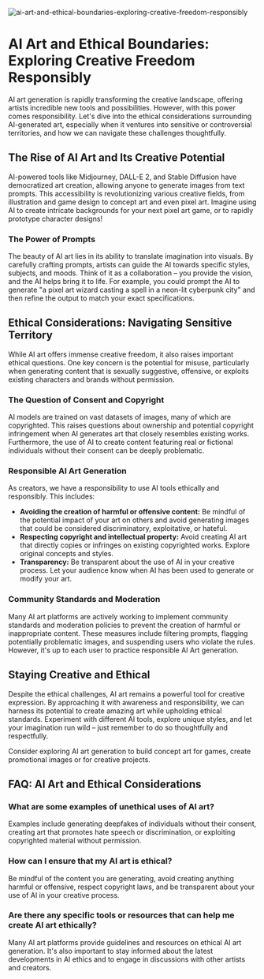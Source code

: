 ![ai-art-and-ethical-boundaries-exploring-creative-freedom-responsibly](https://images.pexels.com/photos/12356656/pexels-photo-12356656.jpeg?auto=compress&cs=tinysrgb&fit=crop&h=627&w=1200)

# AI Art and Ethical Boundaries: Exploring Creative Freedom Responsibly

AI art generation is rapidly transforming the creative landscape, offering artists incredible new tools and possibilities. However, with this power comes responsibility. Let's dive into the ethical considerations surrounding AI-generated art, especially when it ventures into sensitive or controversial territories, and how we can navigate these challenges thoughtfully.

## The Rise of AI Art and Its Creative Potential

AI-powered tools like Midjourney, DALL-E 2, and Stable Diffusion have democratized art creation, allowing anyone to generate images from text prompts. This accessibility is revolutionizing various creative fields, from illustration and game design to concept art and even pixel art. Imagine using AI to create intricate backgrounds for your next pixel art game, or to rapidly prototype character designs!

### The Power of Prompts

The beauty of AI art lies in its ability to translate imagination into visuals. By carefully crafting prompts, artists can guide the AI towards specific styles, subjects, and moods. Think of it as a collaboration – you provide the vision, and the AI helps bring it to life. For example, you could prompt the AI to generate "a pixel art wizard casting a spell in a neon-lit cyberpunk city" and then refine the output to match your exact specifications. 

## Ethical Considerations: Navigating Sensitive Territory

While AI art offers immense creative freedom, it also raises important ethical questions. One key concern is the potential for misuse, particularly when generating content that is sexually suggestive, offensive, or exploits existing characters and brands without permission.

### The Question of Consent and Copyright

AI models are trained on vast datasets of images, many of which are copyrighted. This raises questions about ownership and potential copyright infringement when AI generates art that closely resembles existing works. Furthermore, the use of AI to create content featuring real or fictional individuals without their consent can be deeply problematic. 

### Responsible AI Art Generation

As creators, we have a responsibility to use AI tools ethically and responsibly. This includes:

*   **Avoiding the creation of harmful or offensive content:** Be mindful of the potential impact of your art on others and avoid generating images that could be considered discriminatory, exploitative, or hateful.
*   **Respecting copyright and intellectual property:** Avoid creating AI art that directly copies or infringes on existing copyrighted works. Explore original concepts and styles.
*   **Transparency:** Be transparent about the use of AI in your creative process. Let your audience know when AI has been used to generate or modify your art.

### Community Standards and Moderation

Many AI art platforms are actively working to implement community standards and moderation policies to prevent the creation of harmful or inappropriate content. These measures include filtering prompts, flagging potentially problematic images, and suspending users who violate the rules. However, it's up to each user to practice responsible AI Art generation.

## Staying Creative and Ethical

Despite the ethical challenges, AI art remains a powerful tool for creative expression. By approaching it with awareness and responsibility, we can harness its potential to create amazing art while upholding ethical standards. Experiment with different AI tools, explore unique styles, and let your imagination run wild – just remember to do so thoughtfully and respectfully.

Consider exploring AI art generation to build concept art for games, create promotional images or for creative projects.

## FAQ: AI Art and Ethical Considerations

### What are some examples of unethical uses of AI art?

Examples include generating deepfakes of individuals without their consent, creating art that promotes hate speech or discrimination, or exploiting copyrighted material without permission.

### How can I ensure that my AI art is ethical?

Be mindful of the content you are generating, avoid creating anything harmful or offensive, respect copyright laws, and be transparent about your use of AI in your creative process.

### Are there any specific tools or resources that can help me create AI art ethically?

Many AI art platforms provide guidelines and resources on ethical AI art generation. It's also important to stay informed about the latest developments in AI ethics and to engage in discussions with other artists and creators.
